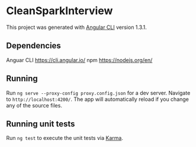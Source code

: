 # CleanSparkInterview

This project was generated with [Angular CLI](https://github.com/angular/angular-cli) version 1.3.1.

## Dependencies

Anguar CLI https://cli.angular.io/
npm https://nodejs.org/en/

## Running
Run `ng serve --proxy-config proxy.config.json` for a dev server. Navigate to `http://localhost:4200/`. The app will automatically reload if you change any of the source files.

## Running unit tests
Run `ng test` to execute the unit tests via [Karma](https://karma-runner.github.io).
